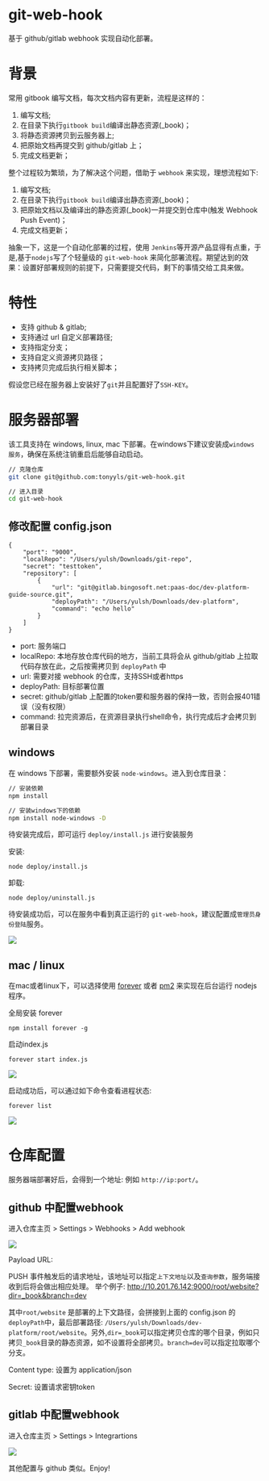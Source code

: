 # git-web-hook

基于 github/gitlab webhook 实现自动化部署。

# 背景

常用 gitbook 编写文档，每次文档内容有更新，流程是这样的：

1. 编写文档;
2. 在目录下执行`gitbook build`编译出静态资源(_book)；
3. 将静态资源拷贝到云服务器上;
4. 把原始文档再提交到 github/gitlab 上；
5. 完成文档更新；

整个过程较为繁琐，为了解决这个问题，借助于 `webhook` 来实现，理想流程如下: 

1. 编写文档;
2. 在目录下执行`gitbook build`编译出静态资源(_book)；
3. 把原始文档以及编译出的静态资源(_book)一并提交到仓库中(触发 Webhook Push Event)；
4. 完成文档更新；

抽象一下，这是一个自动化部署的过程，使用 `Jenkins`等开源产品显得有点重，于是,基于`nodejs`写了个轻量级的 `git-web-hook` 来简化部署流程。期望达到的效果：设置好部署规则的前提下，只需要提交代码，剩下的事情交给工具来做。

# 特性
* 支持 github & gitlab;
* 支持通过 url 自定义部署路径;
* 支持指定分支；
* 支持自定义资源拷贝路径；
* 支持拷贝完成后执行相关脚本；

假设您已经在服务器上安装好了`git`并且配置好了`SSH-KEY`。

# 服务器部署
该工具支持在 windows, linux, mac 下部署。在windows下建议安装成`windows 服务`，确保在系统注销重启后能够自动启动。

```bash
// 克隆仓库
git clone git@github.com:tonyyls/git-web-hook.git

// 进入目录
cd git-web-hook
```

## 修改配置 config.json

```
{
    "port": "9000", 
    "localRepo": "/Users/yulsh/Downloads/git-repo",
    "secret": "testtoken",
    "repository": [
        {
            "url": "git@gitlab.bingosoft.net:paas-doc/dev-platform-guide-source.git",
            "deployPath": "/Users/yulsh/Downloads/dev-platform",
            "command": "echo hello"
        }
    ]
}

```

* port: 服务端口
* localRepo: 本地存放仓库代码的地方，当前工具将会从 github/gitlab 上拉取代码存放在此，之后按需拷贝到 `deployPath` 中
* url: 需要对接 webhook 的仓库，支持SSH或者https
* deployPath: 目标部署位置
* secret: github/gitlab 上配置的token要和服务器的保持一致，否则会报401错误（没有权限）
* command: 拉完资源后，在资源目录执行shell命令，执行完成后才会拷贝到部署目录

## windows
在 windows 下部署，需要额外安装 `node-windows`。进入到仓库目录：

```bash
// 安装依赖
npm install

// 安装windows下的依赖
npm install node-windows -D

```
待安装完成后，即可运行 `deploy/install.js` 进行安装服务

安装:

```
node deploy/install.js
```
卸载:

```
node deploy/uninstall.js

```

待安装成功后，可以在服务中看到真正运行的 `git-web-hook`，建议配置成`管理员身份登陆`服务。

![](./images/001.png)



## mac / linux


在mac或者linux下，可以选择使用 [forever](https://www.npmjs.com/package/forever) 或者 [pm2](https://www.npmjs.com/package/pm2) 来实现在后台运行 nodejs 程序。

全局安装 forever

```
npm install forever -g
```

启动index.js

```
forever start index.js
```
![](./images/002.png)

启动成功后，可以通过如下命令查看进程状态:

```
forever list

```
![](./images/003.png)

# 仓库配置

服务器端部署好后，会得到一个地址: 例如 `http://ip:port/`。

## github 中配置webhook

进入仓库主页 > Settings > Webhooks > Add webhook

![](./images/004.png)

Payload URL:

PUSH 事件触发后的请求地址，该地址可以指定`上下文地址`以及`查询参数`，服务端接收到后将会做出相应处理。
举个例子:  http://10.201.76.142:9000/root/website?dir=_book&branch=dev

其中`root/website` 是部署的上下文路径，会拼接到上面的 config.json 的 `deployPath`中，最后部署路径: `/Users/yulsh/Downloads/dev-platform/root/website`。另外,`dir=_book`可以指定拷贝仓库的哪个目录，例如只拷贝`_book`目录的静态资源，如不设置将全部拷贝。`branch=dev`可以指定拉取哪个分支。

Content type: 设置为 application/json

Secret: 设置请求密钥token

## gitlab 中配置webhook

进入仓库主页 > Settings > Integrartions

![](./images/005.png)

其他配置与 github 类似。Enjoy!